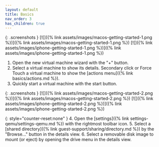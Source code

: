 ```yaml
---
layout: default
title: Basics
nav_order: 3
has_children: true
---
```


{: .screenshots }
[![]({% link assets/images/macos-getting-started-1.png %})]({% link assets/images/macos-getting-started-1.png %})
[![]({% link assets/images/iphone-getting-started-1.png %})]({% link assets/images/iphone-getting-started-1.png %})

1. Open the new virtual machine wizard with the "+" button.
2. Select a virtual machine to show its details. Secondary click or Force Touch a virtual machine to show the [actions menu]({% link basics/actions.md %}).
3. Quickly start a virtual machine with the start button.

{: .screenshots }
[![]({% link assets/images/macos-getting-started-2.png %})]({% link assets/images/macos-getting-started-2.png %})
[![]({% link assets/images/iphone-getting-started-2.png %})]({% link assets/images/iphone-getting-started-2.png %})

{: style="counter-reset:none" }
4. Open the [settings]({% link settings-qemu/settings-qemu.md %}) with the rightmost toolbar icon.
5. Select a [shared directory]({% link guest-support/sharing/directory.md %}) by the "Browse..." button in the details view.
6. Select a removable disk image to mount (or eject) by opening the drive menu in the details view.
